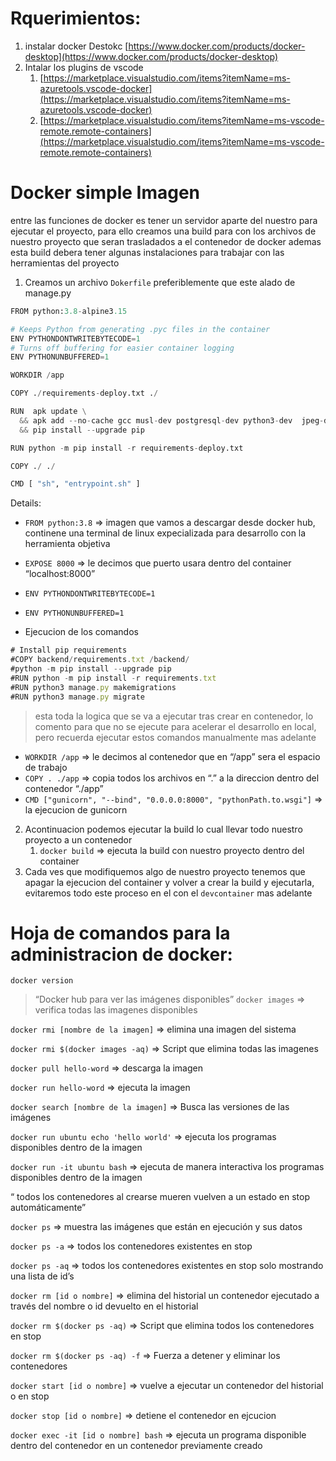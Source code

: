 # Rquerimientos:

1. instalar docker Destokc [https://www.docker.com/products/docker-desktop](https://www.docker.com/products/docker-desktop)
2. Intalar los plugins de vscode  
    1. [https://marketplace.visualstudio.com/items?itemName=ms-azuretools.vscode-docker](https://marketplace.visualstudio.com/items?itemName=ms-azuretools.vscode-docker)
    2. [https://marketplace.visualstudio.com/items?itemName=ms-vscode-remote.remote-containers](https://marketplace.visualstudio.com/items?itemName=ms-vscode-remote.remote-containers)

# Docker simple Imagen

entre las funciones de docker es tener un servidor aparte del nuestro para ejecutar el proyecto, para ello creamos una build para con los archivos de nuestro proyecto que seran trasladados a el contenedor de docker ademas esta build debera tener algunas instalaciones para trabajar con las herramientas del proyecto

1. Creamos un archivo `Dokerfile` preferiblemente que este alado de manage.py
    
```py
FROM python:3.8-alpine3.15

# Keeps Python from generating .pyc files in the container
ENV PYTHONDONTWRITEBYTECODE=1
# Turns off buffering for easier container logging
ENV PYTHONUNBUFFERED=1

WORKDIR /app

COPY ./requirements-deploy.txt ./

RUN  apk update \
  && apk add --no-cache gcc musl-dev postgresql-dev python3-dev  jpeg-dev zlib-dev \
  && pip install --upgrade pip

RUN python -m pip install -r requirements-deploy.txt 

COPY ./ ./

CMD [ "sh", "entrypoint.sh" ]
```

Details:
- `FROM python:3.8` ⇒ imagen que vamos a descargar desde docker hub, continene una terminal de linux expecializada para desarrollo con la herramienta objetiva
- `EXPOSE 8000` ⇒ le decimos que puerto usara dentro del container “localhost:8000”
- `ENV PYTHONDONTWRITEBYTECODE=1`
- `ENV PYTHONUNBUFFERED=1`

- Ejecucion de los comandos
```jsx
# Install pip requirements
#COPY backend/requirements.txt /backend/
#python -m pip install --upgrade pip
#RUN python -m pip install -r requirements.txt
#RUN python3 manage.py makemigrations
#RUN python3 manage.py migrate
```
        
> esta toda la logica que se va a ejecutar tras crear en contenedor, lo comento para que no se ejecute para acelerar el desarrollo en local, pero recuerda ejecutar estos comandos manualmente mas adelante
- `WORKDIR /app` ⇒ le decimos al contenedor que en “/app” sera el espacio de trabajo
- `COPY . ./app` ⇒ copia todos los archivos en “.” a la direccion dentro del contenedor “./app”
- `CMD ["gunicorn", "--bind", "0.0.0.0:8000", "pythonPath.to.wsgi"]`  ⇒ la ejecucion de gunicorn
2. Acontinuacion podemos ejecutar  la build lo cual llevar todo nuestro proyecto a un contenedor
    1. `docker build` ⇒ ejecuta la build con nuestro proyecto dentro del container
3. Cada ves que modifiquemos algo de nuestro proyecto tenemos que apagar la ejecucion del container y volver a crear la build y ejecutarla, evitaremos todo este proceso en el con el `devcontainer` mas adelante

#  Hoja de comandos para la administracion de docker:

`docker version` 

>“Docker hub para ver las imágenes disponibles”
`docker images`  ⇒ verifica todas las imagenes disponibles

`docker rmi [nombre de la imagen]`  ⇒ elimina una imagen del sistema

`docker rmi $(docker images -aq)` ⇒ Script que elimina todas las imagenes 

`docker pull hello-word` ⇒ descarga la imagen

`docker run hello-word` ⇒ ejecuta la imagen 

`docker search [nombre de la imagen]` ⇒ Busca las versiones de las imágenes

`docker run ubuntu echo 'hello world'`  ⇒ ejecuta los programas disponibles dentro de la imagen

`docker run -it ubuntu bash`  ⇒ ejecuta de manera interactiva los programas disponibles dentro de la imagen

“ todos los contenedores al crearse mueren vuelven a un estado en stop automáticamente”

`docker ps`  ⇒ muestra las imágenes que están en ejecución y sus datos

`docker ps -a`  ⇒ todos los contenedores existentes en stop

`docker ps -aq`  ⇒ todos los contenedores existentes en stop solo mostrando una lista de id’s

`docker rm [id o nombre]` ⇒  elimina del historial un contenedor ejecutado a través del nombre o id devuelto en el historial

`docker rm $(docker ps -aq)` ⇒ Script que elimina todos los contenedores en stop

`docker rm $(docker ps -aq) -f`  ⇒ Fuerza a detener y eliminar los contenedores

`docker start [id o nombre]` ⇒ vuelve a ejecutar un contenedor del historial o en stop

`docker stop [id o nombre]` ⇒ detiene el contenedor en ejcucion

`docker exec -it [id o nombre] bash`  ⇒ ejecuta un programa disponible dentro del contenedor en un contenedor previamente creado



